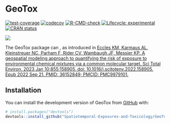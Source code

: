 
<!-- README.md is generated from README.Rmd. Please edit that file -->

# GeoTox

<!-- badges: start -->

[![test-coverage](https://github.com/Spatiotemporal-Exposures-and-Toxicology/GeoTox/actions/workflows/test-coverage.yaml/badge.svg)](https://github.com/Spatiotemporal-Exposures-and-Toxicology/GeoTox/actions/workflows/test-coverage.yaml)
[![codecov](https://codecov.io/github/Spatiotemporal-Exposures-and-Toxicology/GeoTox/graph/badge.svg?token=I1L9BZJ58Y)](https://codecov.io/github/Spatiotemporal-Exposures-and-Toxicology/GeoTox)
[![R-CMD-check](https://github.com/Spatiotemporal-Exposures-and-Toxicology/GeoTox/actions/workflows/check-release.yaml/badge.svg)](https://github.com/Spatiotemporal-Exposures-and-Toxicology/GeoTox/actions/workflows/check-release.yaml)
[![Lifecycle:
experimental](https://img.shields.io/badge/lifecycle-experimental-orange.svg)](https://lifecycle.r-lib.org/articles/stages.html#experimental)
[![CRAN
status](https://www.r-pkg.org/badges/version/GeoTox)](https://CRAN.R-project.org/package=GeoTox)

<!-- badges: end -->

![](https://codecov.io/github/Spatiotemporal-Exposures-and-Toxicology/GeoTox/graphs/icicle.svg?token=I1L9BZJ58Y)

The GeoTox package can <x y z plus other stuff>, as introduced in
[Eccles KM, Karmaus AL, Kleinstreuer NC, Parham F, Rider CV, Wambaugh
JF, Messier KP. A geospatial modeling approach to quantifying the risk
of exposure to environmental chemical mixtures via a common molecular
target. Sci Total Environ. 2023 Jan 10;855:158905. doi:
10.1016/j.scitotenv.2022.158905. Epub 2022 Sep 21. PMID: 36152849;
PMCID: PMC9979101.](https://pubmed.ncbi.nlm.nih.gov/36152849/)

## Installation

You can install the development version of GeoTox from
[GitHub](https://github.com/) with:

``` r
# install.packages("devtools")
devtools::install_github("Spatiotemporal-Exposures-and-Toxicology/GeoTox")
```
